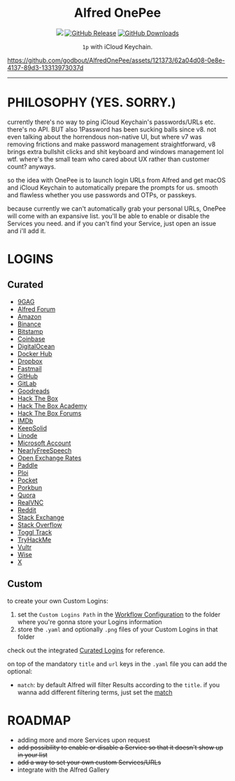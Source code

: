 <h1 align="center">Alfred OnePee</h1>

<p align="center">
    <a href="https://www.alfredapp.com/alfred-5-whats-new/"><img src="https://img.shields.io/badge/Alfred-5-purple"></a>
    <a href="https://github.com/godbout/AlfredOnePee/releases"><img src="https://img.shields.io/github/release/godbout/AlfredOnePee.svg" alt="GitHub Release"></a>
    <a href="https://github.com/godbout/AlfredOnePee/releases"><img src="https://img.shields.io/github/downloads/godbout/AlfredOnePee/total.svg" alt="GitHub Downloads"></a>
</p>

<p align="center">
    <code>1p</code> with iCloud Keychain.
</p>

https://github.com/godbout/AlfredOnePee/assets/121373/62a04d08-0e8e-4137-89d3-13313973037d

---

# PHILOSOPHY (YES. SORRY.)

currently there's no way to ping iCloud Keychain's passwords/URLs etc. there's no API.
BUT also 1Password has been sucking balls since v8. not even talking about the horrendous non-native UI, but where v7 was removing frictions and make password management straightforward, v8 brings extra bullshit clicks and shit keyboard and windows management lol wtf. where's the small team who cared about UX rather than customer count? anyways.

so the idea with OnePee is to launch login URLs from Alfred and get macOS and iCloud Keychain to automatically prepare the prompts for us. smooth and flawless whether you use passwords and OTPs, or passkeys.

because currently we can't automatically grab your personal URLs, OnePee will come with an expansive list. you'll be able to enable or disable the Services you need. and if you can't find your Service, just open an issue and i'll add it.

# LOGINS

## Curated

* [9GAG](https://9gag.com/login)
* [Alfred Forum](https://www.alfredforum.com/login/)
* [Amazon](https://www.amazon.com/ap/signin?_encoding=UTF8&openid.assoc_handle=usflex&openid.claimed_id=http%3A%2F%2Fspecs.openid.net%2Fauth%2F2.0%2Fidentifier_select&openid.identity=http%3A%2F%2Fspecs.openid.net%2Fauth%2F2.0%2Fidentifier_select&openid.mode=checkid_setup&openid.ns=http%3A%2F%2Fspecs.openid.net%2Fauth%2F2.0&openid.ns.pape=http%3A%2F%2Fspecs.openid.net%2Fextensions%2Fpape%2F1.0&openid.pape.max_auth_age=900&openid.return_to=https%3A%2F%2Fwww.amazon.com%2Fgp%2Fcss%2Faccount%2Faddress%2Fview.html%3Fie%3DUTF8%26ref_%3Dya_manage_address_book_t1)
* [Binance](https://accounts.binance.com/en/login)
* [Bitstamp](https://www.bitstamp.net/onboarding/login/)
* [Coinbase](https://login.coinbase.com/signin)
* [DigitalOcean](https://cloud.digitalocean.com/login)
* [Docker Hub](https://hub.docker.com/login/)
* [Dropbox](https://www.dropbox.com/home)
* [Fastmail](https://app.fastmail.com/login/)
* [GitHub](https://github.com/login)
* [GitLab](https://gitlab.com/users/sign_in)
* [Goodreads](https://www.goodreads.com/user/sign_in)
* [Hack The Box](https://app.hackthebox.com/login)
* [Hack The Box Academy](https://academy.hackthebox.com/login)
* [Hack The Box Forums](https://forum.hackthebox.com/login)
* [IMDb](https://www.imdb.com/ap/signin?openid.identity=http%3A%2F%2Fspecs.openid.net%2Fauth%2F2.0%2Fidentifier_select&openid.assoc_handle=imdb_us&openid.mode=checkid_setup&openid.claimed_id=http%3A%2F%2Fspecs.openid.net%2Fauth%2F2.0%2Fidentifier_select&openid.ns=http%3A%2F%2Fspecs.openid.net%2Fauth%2F2.0)
* [KeepSolid](https://id.keepsolid.com/login)
* [Linode](https://login.linode.com/login)
* [Microsoft Account](https://login.live.com/login.srf)
* [NearlyFreeSpeech](https://members.nearlyfreespeech.net/login/)
* [Open Exchange Rates](https://openexchangerates.org/login)
* [Paddle](https://login.paddle.com/login)
* [Ploi](https://ploi.io/login)
* [Pocket](https://getpocket.com/login)
* [Porkbun](https://porkbun.com/account/loginOnly)
* [Quora](https://quora.com)
* [RealVNC](https://manage.realvnc.com)
* [Reddit](https://www.reddit.com/login/)
* [Stack Exchange](https://meta.stackexchange.com/users/login)
* [Stack Overflow](https://stackoverflow.com/users/login)
* [Toggl Track](https://accounts.toggl.com/track/login/)
* [TryHackMe](https://tryhackme.com/login)
* [Vultr](https://my.vultr.com)
* [Wise](https://wise.com/login)
* [X](https://twitter.com/i/flow/login)

## Custom

to create your own Custom Logins:
1. set the `Custom Logins Path` in the [Workflow Configuration](https://www.alfredapp.com/help/workflows/workflow-configuration/) to the folder where you're gonna store your Logins information
2. store the `.yaml` and optionally `.png` files of your Custom Logins in that folder

check out the integrated [Curated Logins](https://github.com/godbout/AlfredOnePee/tree/master/Workflow/resources/results) for reference.

on top of the mandatory `title` and `url` keys in the `.yaml` file you can add the optional:
* `match`: by default Alfred will filter Results according to the `title`. if you wanna add different filtering terms, just set the [match](https://www.alfredapp.com/help/workflows/inputs/script-filter/json/)

# ROADMAP

* adding more and more Services upon request
* ~~add possibility to enable or disable a Service so that it doesn't show up in your list~~
* ~~add a way to set your own custom Services/URLs~~
* integrate with the Alfred Gallery
